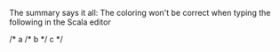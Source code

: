 The summary says it all: The coloring won't be correct when typing the following in the Scala editor

/*
a
/*
b
*/
c
*/


